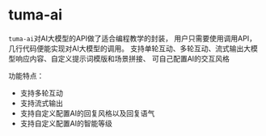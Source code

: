 # tuma-ai
`tuma-ai`对AI大模型的API做了适合编程教学的封装，
用户只需要使用调用API，几行代码便能实现对AI大模型的调用。
支持单轮互动、多轮互动、流式输出大模型响应内容、自定义提示词模版和场景拼接、
可自己配置AI的交互风格

功能特点：

- 支持多轮互动
- 支持流式输出
- 支持自定义配置AI的回复风格以及回复语气
- 支持自定义配置AI的智能等级
